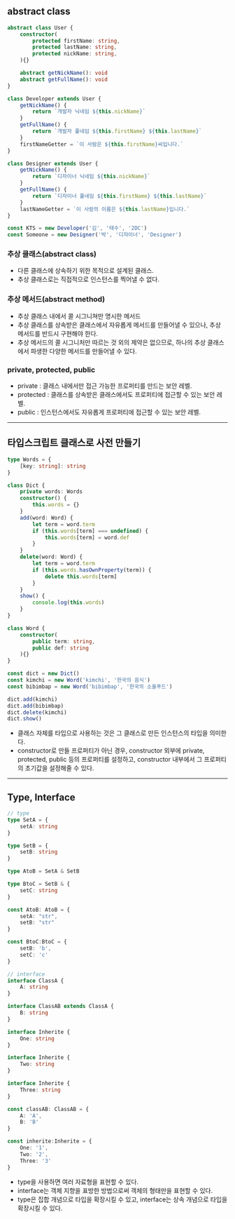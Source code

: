 ## abstract class

```ts
abstract class User {
    constructor(
        protected firstName: string,
        protected lastName: string,
        protected nickName: string,
    ){}

    abstract getNickName(): void
    abstract getFullName(): void
}

class Developer extends User {
    getNickName() {
        return `개발자 닉네임 ${this.nickName}`
    }
    getFullName() {
        return `개발자 풀네임 ${this.firstName} ${this.lastName}`
    }
    firstNameGetter = `이 사람은 ${this.firstName}씨입니다.`
}

class Designer extends User {
    getNickName() {
        return `디자이너 닉네임 ${this.nickName}`
    }
    getFullName() {
        return `디자이너 풀네임 ${this.firstName} ${this.lastName}`
    }
    lastNameGetter = `이 사람의 이름은 ${this.lastName}입니다.`
}

const KTS = new Developer('김', '태수', '2DC')
const Someone = new Designer('박', '디쟈이너', 'Designer')
```

### 추상 클래스(abstract class)
- 다른 클래스에 상속하기 위한 목적으로 설계된 클래스.
- 추상 클래스로는 직접적으로 인스턴스를 찍어낼 수 없다.

### 추상 메서드(abstract method)
- 추상 클래스 내에서 콜 시그니쳐만 명시한 메서드
- 추상 클래스를 상속받은 클래스에서 자유롭게 메서드를 만들어낼 수 있으나, 추상 메서드를 반드시 구현해야 한다.
- 추상 메서드의 콜 시그니처만 따르는 것 외의 제약은 없으므로, 하나의 추상 클래스에서 파생한 다양한 메서드를 만들어낼 수 있다.

### private, protected, public
- private : 클래스 내에서만 접근 가능한 프로퍼티를 만드는 보안 레벨.
- protected : 클래스를 상속받은 클래스에서도 프로퍼티에 접근할 수 있는 보안 레벨.
- public : 인스턴스에서도 자유롭게 프로퍼티에 접근할 수 있는 보안 레벨.

---

## 타입스크립트 클래스로 사전 만들기

```ts
type Words = {
    [key: string]: string
}

class Dict {
    private words: Words
    constructor() {
        this.words = {}
    }
    add(word: Word) {
        let term = word.term
        if (this.words[term] === undefined) {
            this.words[term] = word.def
        }
    }
    delete(word: Word) {
        let term = word.term
        if (this.words.hasOwnProperty(term)) {
            delete this.words[term]
        }
    }
    show() {
        console.log(this.words)
    }
}

class Word {
    constructor(
        public term: string,
        public def: string
    ){}
}

const dict = new Dict()
const kimchi = new Word('kimchi', '한국의 음식')
const bibimbap = new Word('bibimbap', '한국의 소울푸드')

dict.add(kimchi)
dict.add(bibimbap)
dict.delete(kimchi)
dict.show()
```

- 클래스 자체를 타입으로 사용하는 것은 그 클래스로 만든 인스턴스의 타입을 의미한다.
- constructor로 만들 프로퍼티가 아닌 경우, constructor 외부에 private, protected, public 등의 프로퍼티를 설정하고, constructor 내부에서 그 프로퍼티의 초기값을 설정해줄 수 있다.

---

## Type, Interface

```ts
// type
type SetA = {
    setA: string
}

type SetB = {
    setB: string
}

type AtoB = SetA & SetB

type BtoC = SetB & {
    setC: string
}

const AtoB: AtoB = {
    setA: "str",
    setB: "str"
}

const BtoC:BtoC = {
    setB: 'b',
    setC: 'c'
}

// interface
interface ClassA {
    A: string
}

interface ClassAB extends ClassA {
    B: string
}

interface Inherite {
    One: string
}

interface Inherite {
    Two: string
}

interface Inherite {
    Three: string
}

const classAB: ClassAB = {
    A: 'A',
    B: 'B'
}

const inherite:Inherite = {
    One: '1',
    Two: '2',
    Three: '3'
}
```

- type을 사용하면 여러 자료형을 표현할 수 있다.
- interface는 객체 지향을 표방한 방법으로써 객체의 형태만을 표현할 수 있다.
- type은 집합 개념으로 타입을 확장시킬 수 있고, interface는 상속 개념으로 타입을 확장시킬 수 있다.
